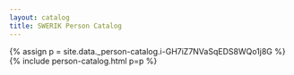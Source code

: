 ```yaml
---
layout: catalog
title: SWERIK Person Catalog
---
```

{% assign p = site.data._person-catalog.i-GH7iZ7NVaSqEDS8WQo1j8G %}
{% include person-catalog.html p=p %}

